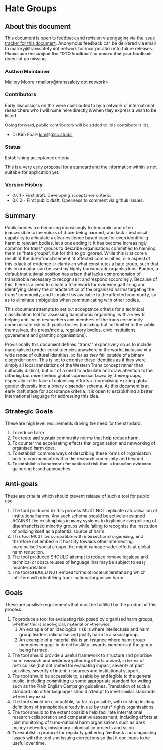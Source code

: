# Hate Groups

## About this document

This document is open to feedback and revision via engaging via the [issue tracker for this document](https://github.com/TransSafetyNetwork/tsn-definitions/issues/1). Anonymous feedback can be delivered via email to mallory@transsafety dot network for incorporation into future releases. Please use the subject line “DTO feedback” to ensure that your feedback does not go missing.

### Author/Maintainer

Mallory Moore <mallory@transsafety dot network>

### Contributors

Early discussions on this were contributed to by a network of international researchers who I will name here directly if/when they express a wish to be listed.

Going forward, public contributors will be added to this contributors list.

 * Dr Kim Foale <kim@gfsc.studio>

### Status

Establishing acceptance criteria.

This is a very early proposal for a standard and the information within is not suitable for application yet.

### Version History

- 0.0.1 - First draft. Developing acceptance criteria.
- 0.0.2 - First public draft. Openness to comment via github issues.

## Summary

Public bodies are becoming increasingly technocratic and often inaccessible to the voices of those being harmed, who lack a technical capability to articulate a clear evidence based case for even identifying harm to relevant bodies, let alone ending it. It has become increasingly common for trans* groups to describe organisations committed to harming them as “hate groups”, but for this to go ignored. While this is at core a result of the disenfranchisement of affected communities, one aspect of this is lack of evidence or clarity on what constitutes a hate group, such that this information can be used by highly bureaucratic organisations. Further, a default institutional position has arisen that lacks comprehension of transphobia necessary to recognise it and respond accordingly. Because of this, there is a need to create a framework for evidence gathering and identifying clearly the characteristics of the organised harms targeting the trans* community, and to make this available to the affected community, so as to eliminate ambiguities when communicating with other bodies.

This document attempts to set out acceptance criteria for a technical classification tool for assessing transphobic organising, with a view to helping anti-harm researchers and members of the trans community communicate risk with public bodies (including but not limited to the public themselves, the press/media, regulatory bodies, civic institutions, government and granting organisations).

Provisionally this document defines "trans*" expansively so as to include marginalised gender constituencies anywhere in the world, inclusive of a wide range of cultural identities, so far as they fall outside of a binary cisgender norm. This is not to colonise these identities as if they were simply all local translations of the Western Trans concept rather than culturally distinct, but out of a need to articulate and draw attention to the differing but nevertheless global oppression faced by these groups, especially in the face of colonising efforts at normalising existing global gender diversity into a binary cisgender schema. As this document is at early draft stage for acceptance criteria, it is open to establishing a better international language for addressing this idea.

## Strategic Goals

These are high level requirements driving the need for the standard.

1. To reduce harm
1. To create and sustain community norms that help reduce harm.
1. To counter the accelerating effects that organisation and networking of organised harm does.
1. To establish common ways of describing these forms of organisation both to communicate within the research community and beyond.
1. To establish a benchmark for scales of risk that is based on evidence gathering based approaches.

## Anti-goals

These are criteria which should prevent release of such a tool for public use.

1. The tool produced by this process MUST NOT replicate naturalisation of institutional harms. Any such schema should be actively designed AGAINST the existing bias in many systems to legitimise overpolicing of disenfranchised minority groups while failing to recognise the institution of policing itself as a potential source of harm.
1. This tool MUST be compatible with intersectional organising, and therefore not embed in it hostility towards other intersecting marginalised social groups that might damage wider efforts at global harm reduction.
2. The tool produced SHOULD attempt to reduce remove legalese and technical or obscure uses of language that may be subject to easy misinterpretation.
3. The tool SHOULD NOT embed forms of local understanding which interfere with identifying trans-national organised harm.

## Goals

These are positive requirements that must be fulfilled by the product of this process.

1. To produce a tool for evaluating risk posed by organised harm groups, whether this is ideological, material or otherwise. 
   1. An example of an ideological risk is where intellectuals and harm group leaders rationalise and justify harm to a social group. 
   2. An example of a material risk is an instance where harm group members engage in direct hostility towards members of the group being harmed.
2. The tool should provide a useful framework to structure and prioritise harm research and evidence gathering efforts around, in terms of metrics like (but not limited to) evaluating impact, severity of past activities, severity of intent, resources and institutional support.
3. The tool should be accessible to, usable by and legible to the general public, including committing to some appropriate standard for writing such as the Plain English Campaign guidelines. Translation of such a standard into other languages should attempt to meet similar standards where they exist.
4. The tool should be compatible, so far as possible, with existing leading definitions of transphobia already in use by trans* rights organisations.
5. The tool should to the extent possible help facilitate international research collaboration and comparative assessment, including efforts at joint monitoring of trans-national harm organisations such as dark money networks, missionary colonisation projects and so on.
6. To establish a protocol for regularly gathering feedback and diagnosing issues with the tool and issuing corrections so that it continues to be useful over time.
